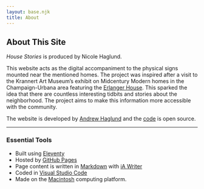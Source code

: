```yaml
---
layout: base.njk
title: About
---
```

## About This Site

*House Stories* is produced by Nicole Haglund.

This website acts as the digital accompaniment to the physical signs mounted near the mentioned homes. The project was inspired after a visit to the Krannert Art Museum’s exhibit on Midcentury Modern homes in the Champaign-Urbana area featuring the [Erlanger House](https://kam.illinois.edu/margaret-erlanger-house). This sparked the idea that there are countless interesting tidbits and stories about the neighborhood. The project aims to make this information more accessible with the community.

The website is developed by [Andrew Haglund](https://haglund.app/) and the [code](https://github.com/AndrewHaglund/urbanastories) is open source.

---

### Essential Tools

- Built using [Eleventy](https://www.11ty.dev/)
- Hosted by [GitHub Pages](https://pages.github.com/)
- Page content is written in [Markdown](https://daringfireball.net/projects/markdown/) with [iA Writer](https://ia.net/writer)
- Coded in [Visual Studio Code](https://code.visualstudio.com/)
- Made on the [Macintosh](https://www.apple.com/mac/) computing platform.